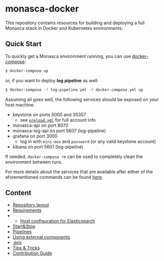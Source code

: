 # monasca-docker

This repository contains resources for building and deploying a
full Monasca stack in Docker and Kubernetes environments.

## Quick Start

To quickly get a Monasca environment running, you can use
[docker-compose][1]:

```sh
$ docker-compose up
```

or, if you want to deploy **log pipeline** as well:

```sh
$ docker-compose -f log-pipeline.yml -f docker-compose.yml up
```

Assuming all goes well, the following services should be exposed on your host
machine:

 * keystone on ports 5000 and 35357
   * see [`preload.yml`][2] for full account info
 * monasca-api on port 8070
 * monasca-log-api on port 5607 (log-pipeline)
 * grafana on port 3000
   * log in with `mini-mon` and `password` (or any valid keystone account)
 * kibana on port 5601 (log-pipeline)

If needed, `docker-compose rm` can be used to completely clean the environment
between runs.

For more details about the services that are available after
either of the aforementioned commands can be found
[here](./pipelines.md).

## Content

* [Repository layout](./repo_layout.md)
* [Requirements](./requirements.md)
* * [Host configuration for Elasticsearch](./elasticsearch.md)
* [Start&Stop](./start_stop.md)
* [Pipelines](./pipelines.md)
* [Using external components](./external_cmps.md)
* [.env](./env.md)
* [Tips & Tricks](./tips_and_tricks.md)
* [Contribution Guide](../CONTRIBUTING.md)

[1]: https://docs.docker.com/compose/
[2]: https://github.com/monasca/monasca-docker/blob/master/keystone/preload.yml
